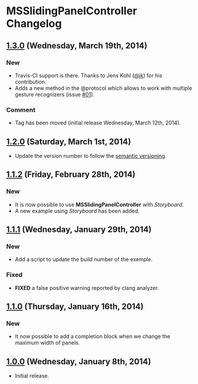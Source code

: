 # MSSlidingPanelController Changelog
## [1.3.0](https://github.com/SebastienMichoy/MSSlidingPanelController/releases/tag/1.3.0) (Wednesday, March 19th, 2014)
### New
- Travis-CI support is there. Thanks to Jens Kohl ([@jk](https://github.com/jk)) for his contribution.
- Adds a new method in the @protocol which allows to work with multiple gesture recognizers (issue [#01](https://github.com/SebastienMichoy/MSSlidingPanelController/issues/1)).

### Comment
- Tag has been moved (initial release Wednesday, March 12th, 2014).

## [1.2.0](https://github.com/SebastienMichoy/MSSlidingPanelController/releases/tag/1.2.0) (Saturday, March 1st, 2014)
- Update the version number to follow the [semantic versioning](http://semver.org).

## [1.1.2](https://github.com/SebastienMichoy/MSSlidingPanelController/releases/tag/1.1.2) (Friday, February 28th, 2014)
### New
- It is now possible to use **MSSlidingPanelController** with *Storyboard*.
- A new example using *Storyboard* has been added.

## [1.1.1](https://github.com/SebastienMichoy/MSSlidingPanelController/releases/tag/1.1.1) (Wednesday, January 29th, 2014)
### New
- Add a script to update the build number of the exemple.

### Fixed
- **FIXED** a false positive warning reported by clang analyzer.

## [1.1.0](https://github.com/SebastienMichoy/MSSlidingPanelController/releases/tag/1.1.0) (Thursday, January 16th, 2014)
### New
- It now possible to add a completion block when we change the maximum width of panels.

## [1.0.0](https://github.com/SebastienMichoy/MSSlidingPanelController/releases/tag/1.0.0) (Wednesday, January 8th, 2014)
- Initial release.